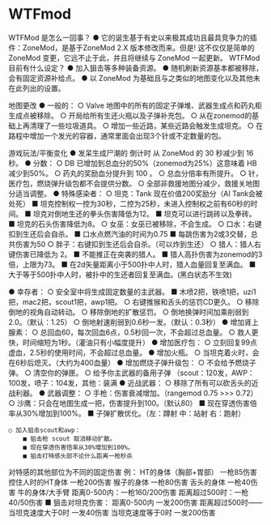 # WTFmod
WTFMod 是怎么一回事？
● 它的诞生基于有史以来极其成功且最具竞争力的插件：ZoneMod，是基于ZoneMod 2.X 版本修改而来。但是! 这不仅仅是简单的 ZoneMod 变更，它远不止于此，并且将继续与 ZoneMod 一起更新。
WTFMod 目前有什么设定？
● 加入狙击等多种装备资源。
● 随机刷新资源基本都被移除，会有固定资源补给点。
● 以 ZoneMod 为基础且与之类似的地图变化以及其他未在此列出的设置。




地图更改
● 一般的：
	○ Valve 地图中的所有的固定子弹堆、武器生成点和药丸柜生成点被移除。
	○ 开局给所有生还火瓶以及子弹补充包。
	○ 从在zonemod的基础上再清理了一些垃圾道具。
	○ 增加一些近路，某些近路会触发生成坦克。
	○ 在路程中增加一个发光的容器，通常里面会出现3个针或不定数量的包。




游戏玩法/平衡变化
● 发呆生成尸潮的 倒计时 从 ZoneMod 的 30 秒减少到 16 秒。
● 分数：
	○ DB 已增加到总血分的50%（zonemod为25%）这意味着 HB 减少到50%。
	○ 药丸的奖励血分提升到 100 。
	○ 总血分倍率有所提升。
	○ 针，医疗包，燃烧弹升级包都不会提供分数。
	○ 全部非救援地图分减少，救援关地图分适当调整。
● 特殊感染者：
	○ 坦克：Tank 现在价值200奖励分（AI Tank会被处死） 
		■ 坦克控制权一控为30秒，二控为25秒，未进入控制权之前有60秒的时间。
		■ 坦克对倒地生还的拳头伤害降低为12。
		■ 坦克可以进行跳砖以及拳砖。
		■ 坦克的石头伤害降低为8。
	○ 女巫：女巫已被移除，不会生成。
	○ 口水：右键扣到生还后会自杀。
		■ 口水点燃汽油的时间为0.75
		■ 每跳伤害为2或3交替，总共伤害为50
	○ 胖子：右键扣到生还后会自杀。（可以炸到生还）
	○ 猎人：猎人右键伤害已降低为 2。
		■ 不能推正在突袭的猎人。
		■ 猎人高扑伤害为zonemod的3倍，上限为73。
		■ 在2d矢量距离小于500扑中人时，猎人血量回复至满血。
		■ 大于等于500扑中人时，被扑中的生还者回复至满血。(黑白状态不生效)

● 幸存者：
	○ 安全室中将生成固定数量的主武器。
		■ 木喷2把，铁喷1把，uzi1把，mac2把，scout1把，awp1把。
	○ 右键推猴和舌头的惩罚CD更久。
	○ 移除倒地的视角自动转动。
	○ 移除倒地的扩散惩罚。
	○ 倒地换弹时间加乘削弱到2.0。（默认：1.25）
	○ 倒地射速削弱到0.6秒一发。（默认：0.3秒）
● 增加肾上腺素：
	○ 总回血60，每次回血6点，0.5秒回一次，不会超过总血量。
	○ 救人更快，时间缩短为1秒。（灌油只有小幅度提升）
● 增加医疗包：
	○ 立刻回复99点虚血，2.5秒的使用时间，不会超过总血量。
● 增加火瓶。
	○ 当坦克着火时，会在6秒后熄灭。（大约为400血量）
● 增加燃烧子弹升级包：
	○ 不会给予燃烧子弹。
	○ 清空你的弹匣。
	○ 给予你主武器的备用子弹
（scout：120发，AWP：100发，喷子：104发，其他：装满
● 近战武器：
	○ 移除了所有可以砍舌头的近战利器。
● 武器调整：
	○ 手枪：伤害衰减增加。（rangemod 0.75 >>> 0.72）
	○ 沙鹰：只会在地图生成一把，伤害提升到100。（默认80）
		■ 现在穿透伤害倍率从30%增加到100%。
		■ 子弹扩散优化。（左：蹲射 中：站射 右：跑射）
                           
	○ 加入狙击scout和awp：
		■ 狙击枪 scout 取消移动扩散。
		■ 现在穿透伤害倍率从30%增加到100%。
		■ 狙击打特感头部不论什么距离一枪秒杀  
对特感的其他部位为不同的固定伤害
例：
HT的身体（胸部+胃部）	一枪85伤害
控住人时的HT身体		一枪200伤害
猴子的身体				一枪80伤害
舌头的身体				一枪40伤害
牛的身体/大手臂		距离0-500内：一枪160/200伤害
   距离超过500时：一枪40/50伤害
		■ 狙击对坦克伤害：
距离0-500内	一发200伤害
距离超过500时——	
	当坦克速度大于0时	一发40伤害
	当坦克速度等于0时	一发200伤害
